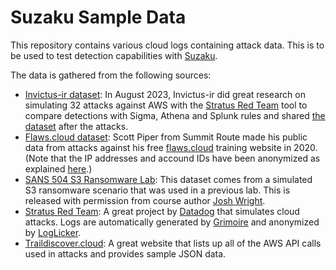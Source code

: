# Suzaku Sample Data

This repository contains various cloud logs containing attack data.
This is to be used to test detection capabilities with [Suzaku](https://github.com/Yamato-Security/suzaku).

The data is gathered from the following sources:
 - [Invictus-ir dataset](https://www.invictus-ir.com/nieuws/automated-first-response-in-aws-using-sigma-and-athena): In August 2023, Invictus-ir did great research on simulating 32 attacks against AWS with the [Stratus Red Team](https://github.com/DataDog/stratus-red-team) tool to compare detections with Sigma, Athena and Splunk rules and shared [the dataset](https://github.com/invictus-ir/aws_dataset) after the attacks.
 - [Flaws.cloud dataset](https://summitroute.com/downloads/flaws_cloudtrail_logs.tar): Scott Piper from Summit Route made his public data from attacks against his free [flaws.cloud](http://flaws.cloud/) training website in 2020. (Note that the IP addresses and accound IDs have been anonymized as explained [here](https://summitroute.com/blog/2020/10/09/public_dataset_of_cloudtrail_logs_from_flaws_cloud/).)
 - [SANS 504 S3 Ransomware Lab](https://www.sans.org/cyber-security-courses/hacker-techniques-incident-handling/): This dataset comes from a simulated S3 ransomware scenario that was used in a previous lab. This is released with permission from course author [Josh Wright](https://github.com/joswr1ght).
 - [Stratus Red Team](https://stratus-red-team.cloud/): A great project by [Datadog](https://www.datadoghq.com/) that simulates cloud attacks. Logs are automatically generated by [Grimoire](https://github.com/DataDog/grimoire) and anonymized by [LogLicker](https://github.com/Permiso-io-tools/LogLicker).
 - [Traildiscover.cloud](https://traildiscover.cloud/): A great website that lists up all of the AWS API calls used in attacks and provides sample JSON data.
